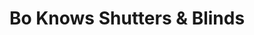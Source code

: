 ---
title: "Bo Knows Shutters & Blinds"
url: /mesa/bo-knows-shutters-und-blinds/
shop: Jalousien
---